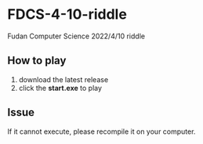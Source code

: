 # FDCS-4-10-riddle
Fudan Computer Science 2022/4/10 riddle

## How to play
1. download the latest release
2. click the **start.exe** to play

## Issue
If it cannot execute, please recompile it on your computer.
